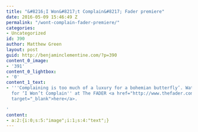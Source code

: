 ```yaml
---
title: "&#8216;I Won&#8217;t Complain&#8217; Fader premiere"
date: 2016-05-09 15:46:49 Z
permalink: "/wont-complain-fader-premiere/"
categories:
- Uncategorized
id: 390
author: Matthew Green
layout: post
guid: http://benjaminclementine.com/?p=390
content_0_image:
- '391'
content_0_lightbox:
- '0'
content_1_text:
- '''Complaining is too much of a luxury for a bohemian butterfly’. Watch the video
  for ‘I Won’t Complain'' at The FADER <a href="http://www.thefader.com/2016/05/09/benjamin-clementine-i-wont-complain-video"
  target="_blank">here</a>.

'
content:
- a:2:{i:0;s:5:"image";i:1;s:4:"text";}
---
```


